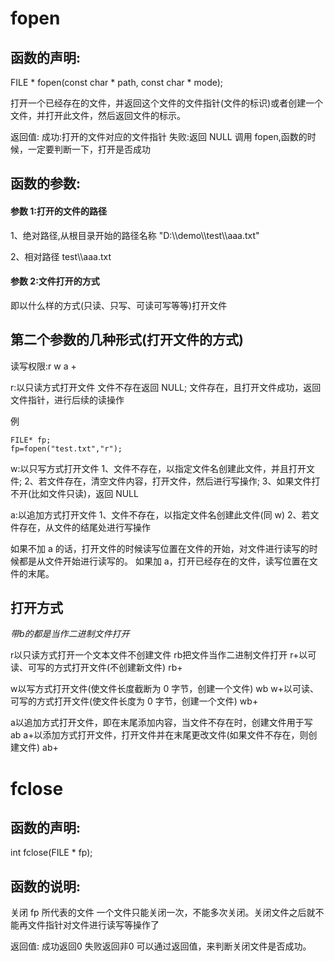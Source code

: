 # fopen
## 函数的声明:
FILE * fopen(const char * path, const char * mode);

打开一个已经存在的文件，并返回这个文件的文件指针(文件的标识)或者创建一个文件，并打开此文件，然后返回文件的标示。

返回值:
成功:打开的文件对应的文件指针
失败:返回 NULL
调用 fopen,函数的时候，一定要判断一下，打开是否成功

## 函数的参数:

#### 参数 1:打开的文件的路径

1、绝对路径,从根目录开始的路径名称
"D:\\\\demo\\\\test\\\\aaa.txt"

2、相对路径
test\\\\aaa.txt

#### 参数 2:文件打开的方式
即以什么样的方式(只读、只写、可读可写等等)打开文件

## 第二个参数的几种形式(打开文件的方式)

读写权限:r    w    a    +

r:以只读方式打开文件
文件不存在返回 NULL;
文件存在，且打开文件成功，返回文件指针，进行后续的读操作

例
```
FILE* fp;
fp=fopen("test.txt","r");
```

w:以只写方式打开文件
1、文件不存在，以指定文件名创建此文件，并且打开文件;
2、若文件存在，清空文件内容，打开文件，然后进行写操作;
3、如果文件打不开(比如文件只读)，返回 NULL

a:以追加方式打开文件
1、文件不存在，以指定文件名创建此文件(同 w)
2、若文件存在，从文件的结尾处进行写操作

如果不加 a 的话，打开文件的时候读写位置在文件的开始，对文件进行读写的时候都是从文件开始进行读写的。
如果加 a，打开已经存在的文件，读写位置在文件的末尾。

## 打开方式

$带b的都是当作二进制文件打开$

r以只读方式打开一个文本文件不创建文件
rb把文件当作二进制文件打开
r+以可读、可写的方式打开文件(不创建新文件)
rb+

w以写方式打开文件(使文件长度截断为 0 字节，创建一个文件)
wb
w+以可读、可写的方式打开文件(使文件长度为 0 字节，创建一个文件)
wb+

a以追加方式打开文件，即在末尾添加内容，当文件不存在时，创建文件用于写
ab
a+以添加方式打开文件，打开文件并在末尾更改文件(如果文件不存在，则创建文件)
ab+

# fclose

## 函数的声明:
int fclose(FILE * fp);

## 函数的说明:

关闭 fp 所代表的文件
一个文件只能关闭一次，不能多次关闭。关闭文件之后就不能再文件指针对文件进行读写等操作了

返回值:
成功返回0
失败返回非0
可以通过返回值，来判断关闭文件是否成功。